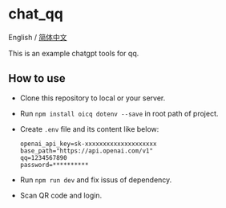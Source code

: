 # chat_qq

English / [简体中文](./README_CN.md)

This is an example chatgpt tools for qq.

## How to use

- Clone this repository to local or your server.

- Run `npm install oicq dotenv --save` in root path of project.

- Create `.env` file and its content like below:
    ```
    openai_api_key=sk-xxxxxxxxxxxxxxxxxxxx
    base_path="https://api.openai.com/v1"
    qq=1234567890
    password=**********
    ```

- Run `npm run dev` and fix issus of dependency.

- Scan QR code and login.

